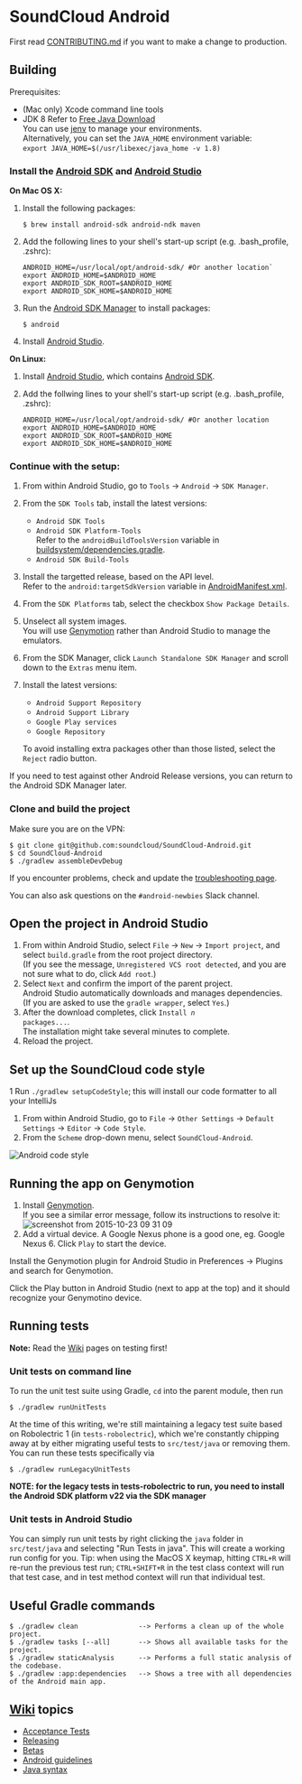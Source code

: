 # SoundCloud Android

First read [CONTRIBUTING.md](CONTRIBUTING.md) if you want to make a change to production.

## Building

Prerequisites:

* (Mac only) Xcode command line tools
* JDK 8
  Refer to [Free Java Download][]<br>
  You can use [jenv][] to manage your environments.<br>
  Alternatively, you can set the `JAVA_HOME` environment variable:<br>
	`export JAVA_HOME=$(/usr/libexec/java_home -v 1.8)`

### Install the [Android SDK][] and [Android Studio][]

**On Mac OS X:**

1. Install the following packages:

    `$ brew install android-sdk android-ndk maven`
    
2. Add the following lines to your shell's start-up script (e.g. .bash_profile, .zshrc):

    ```
    ANDROID_HOME=/usr/local/opt/android-sdk/ #Or another location`
    export ANDROID_HOME=$ANDROID_HOME
    export ANDROID_SDK_ROOT=$ANDROID_HOME
    export ANDROID_SDK_HOME=$ANDROID_HOME
    ```

3. Run the [Android SDK Manager][] to install packages:

    `$ android`
    
4. Install [Android Studio][].

**On Linux:**

1. Install [Android Studio][], which contains [Android SDK][].
2. Add the follwing lines to your shell's start-up script (e.g. .bash_profile, .zshrc):

    ```
    ANDROID_HOME=/usr/local/opt/android-sdk/ #Or another location
    export ANDROID_HOME=$ANDROID_HOME
    export ANDROID_SDK_ROOT=$ANDROID_HOME
    export ANDROID_SDK_HOME=$ANDROID_HOME
    ```
    
### Continue with the setup:

1. From within Android Studio, go to `Tools` &rarr; `Android` &rarr; `SDK Manager`.
2. From the `SDK Tools` tab, install the latest versions:<br>
   * `Android SDK Tools`<br>
   * `Android SDK Platform-Tools`<br>Refer to the `androidBuildToolsVersion` variable in [buildsystem/dependencies.gradle](buildsystem/dependencies.gradle).<br>
   * `Android SDK Build-Tools`<br>
3. Install the targetted release, based on the API level.<br>Refer to the `android:targetSdkVersion` variable in [AndroidManifest.xml](app/AndroidManifest.xml).
4. From the `SDK Platforms` tab, select the checkbox `Show Package Details`.
5. Unselect all system images.<br>You will use [Genymotion][] rather than Android Studio to manage the emulators.
6. From the SDK Manager, click `Launch Standalone SDK Manager` and scroll down to the `Extras` menu item.
7. Install the latest versions:
   * `Android Support Repository`
   * `Android Support Library`
   * `Google Play services`
   * `Google Repository`
   
   To avoid installing extra packages other than those listed, select the `Reject` radio button.

If you need to test against other Android Release versions, you can return to the Android SDK Manager later.

### Clone and build the project

Make sure you are on the VPN:

    $ git clone git@github.com:soundcloud/SoundCloud-Android.git
    $ cd SoundCloud-Android
    $ ./gradlew assembleDevDebug

If you encounter problems, check and update the [troubleshooting page](https://github.com/soundcloud/SoundCloud-Android/wiki/Troubleshooting).

You can also ask questions on the `#android-newbies` Slack channel.

## Open the project in Android Studio

1. From within Android Studio, select `File` &rarr; `New` &rarr; `Import project`, and select `build.gradle` from the root project directory.<br>(If you see the message, `Unregistered VCS root detected`, and you are not sure what to do, click `Add root`.)
2. Select `Next` and confirm the import of the parent project.<br>Android Studio automatically downloads and manages dependencies.<br>(If you are asked to use the `gradle wrapper`, select `Yes`.)<br>
3. After the download completes, click <code>Install <i>n</i> packages...</code>.<br>The installation might take several minutes to complete.
4. Reload the project.

## Set up the SoundCloud code style

1  Run `./gradlew setupCodeStyle`; this will install our code formatter to all your IntelliJs
1. From within Android Studio, go to `File` &rarr; `Other Settings` &rarr; `Default Settings` &rarr; `Editor` &rarr; `Code Style`.
1. From the `Scheme` drop-down menu, select `SoundCloud-Android`.

![Android code style][Android code style]

## Running the app on Genymotion

1. Install [Genymotion][].<br>If you see a similar error message, follow its instructions to resolve it: ![screenshot from 2015-10-23 09 31 09](https://cloud.githubusercontent.com/assets/1639324/10687056/705aec32-796a-11e5-85f2-d228e5bf0b6f.png)
2. Add a virtual device. A Google Nexus phone is a good one, eg. Google Nexus 6.
Click `Play` to start the device.

Install the Genymotion plugin for Android Studio in Preferences -> Plugins and search for Genymotion.

Click the Play button in Android Studio (next to app at the top) and it should recognize your Genymotino device.

## Running tests

**Note:** Read the [Wiki](https://github.com/soundcloud/SoundCloud-Android/wiki) pages on testing first!

### Unit tests on command line

To run the unit test suite using Gradle, `cd` into the parent module, then run

    $ ./gradlew runUnitTests

At the time of this writing, we're still maintaining a legacy test suite based on Robolectric 1 (in `tests-robolectric`), which we're constantly chipping away at by either migrating useful tests to `src/test/java` or removing them. You can run these tests specifically via

    $ ./gradlew runLegacyUnitTests

**NOTE: for the legacy tests in tests-robolectric to run, you need to install the Android SDK platform v22 via the SDK manager**

### Unit tests in Android Studio

You can simply run unit tests by right clicking the `java` folder in `src/test/java` and selecting "Run Tests in java". This will create a working run config for you. Tip: when using the MacOS X keymap, hitting `CTRL+R` will re-run the previous test run; `CTRL+SHIFT+R` in the test class context will run that test case, and in test method context will run that individual test.

## Useful Gradle commands

    $ ./gradlew clean               --> Performs a clean up of the whole project.
    $ ./gradlew tasks [--all]       --> Shows all available tasks for the project.
    $ ./gradlew staticAnalysis      --> Performs a full static analysis of the codebase.
    $ ./gradlew :app:dependencies   --> Shows a tree with all dependencies of the Android main app.

## [Wiki][wiki] topics

* [Acceptance Tests][acceptance-tests]
* [Releasing][releasing]
* [Betas][betas]
* [Android guidelines][android-guide]
* [Java syntax][java-syntax]

[Free Java Download]: http://java.com/en/download
[Android SDK]: http://developer.android.com/sdk/index.html
[Android SDK Manager]: http://developer.android.com/sdk/installing/adding-packages.html
[Android Studio]: http://developer.android.com/sdk/index.html
[Genymotion]: https://www.genymotion.com
[Jenv]: http://www.jenv.be/
[wiki]: https://github.com/soundcloud/SoundCloud-Android/wiki/
[releasing]: https://github.com/soundcloud/SoundCloud-Android/wiki/Releasing
[betas]: https://github.com/soundcloud/SoundCloud-Android/wiki/Betas
[acceptance-tests]: https://github.com/soundcloud/SoundCloud-Android/wiki/Acceptance-Tests
[android-guide]: https://github.com/soundcloud/SoundCloud-Android/wiki/Android-Guidelines
[java-syntax]: https://github.com/soundcloud/SoundCloud-Android/wiki/Java-Syntax-Conventions
[JUnit default run config]: http://f.cl.ly/items/3q3m3v2U0C1b0w1c2D2G/default_junit_run_configuration.png
[Android code style]: http://f.cl.ly/items/1j0U3Q0i330b3G2D3G1D/codestye_soundcloud.png

